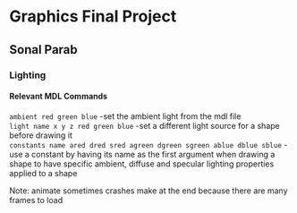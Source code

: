 # Graphics Final Project  
## Sonal Parab  
  
### Lighting  
  
#### Relevant MDL Commands   
```ambient red green blue``` -set the ambient light from the mdl file  
```light name x y z red green blue``` -set a different light source for a shape before drawing it     
```constants name ared dred sred agreen dgreen sgreen ablue dblue sblue``` -use a constant by having its name as the first argument when drawing a shape to have specific ambient, diffuse and specular lighting properties applied to a shape


Note: animate sometimes crashes make at the end because there are many frames to load